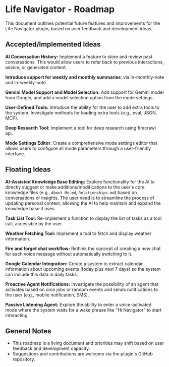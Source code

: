 # Life Navigator - Roadmap

This document outlines potential future features and improvements for the Life Navigator plugin, based on user feedback and development ideas.

## Accepted/Implemented Ideas

**AI Conversation History:**
Implement a feature to store and review past conversations. This would allow users to refer back to previous interactions, advice, or generated content.

**Introduce support for weekly and monthly summaries**:
via ln-monthly-note and ln-weekly-note.

**Gemini Model Support and Model Selection:**
Add support for Gemini model from Google, and add a model selection option from the mode settings.

**User-Defined Tools:**
Introduce the ability for the user to add extra tools to the system. Investigate methods for loading extra tools (e.g., eval, JSON, MCP).

**Deep Research Tool:**
Implement a tool for deep research using firecrawl api.

**Mode Settings Editor:**
Create a comprehensive mode settings editor that allows users to configure all mode parameters through a user-friendly interface.

## Floating Ideas

**AI-Assisted Knowledge Base Editing:**
Explore functionality for the AI to directly suggest or make additions/modifications to the user's core knowledge files (e.g., `About Me.md`, `Relationships.md`) based on conversations or insights. The user need is to streamline the process of updating personal context, allowing the AI to help maintain and expand the knowledge base it uses.

**Task List Tool:**
Re-implement a function to display the list of tasks as a tool call, accessible by the user.

**Weather Fetching Tool:**
Implement a tool to fetch and display weather information.


**Fire and forget chat workflow:**
Rethink the concept of creating a new chat for each voice message without automatically switching to it.

**Google Calendar Integration:**
Create a system to extract calendar information about upcoming events (today plus next 7 days) so the system can include this data in daily tasks.

**Proactive Agent Notifications:**
Investigate the possibility of an agent that activates based on cron jobs or random events and sends notifications to the user (e.g., mobile notification, SMS).

**Passive Listening Agent:**
Explore the ability to enter a voice-activated mode where the system waits for a wake phrase like "Hi Navigator" to start interacting.

## General Notes

*   This roadmap is a living document and priorities may shift based on user feedback and development capacity.
*   Suggestions and contributions are welcome via the plugin's GitHub repository. 
